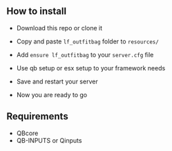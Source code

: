 ## How to install
* Download this repo or clone it
* Copy and paste `lf_outfitbag` folder to `resources/`

* Add `ensure lf_outfitbag` to your `server.cfg` file
* Use qb setup or esx setup to your framework needs 
* Save and restart your server 
* Now you are ready to go





## Requirements
* QBcore
* QB-INPUTS or Qinputs
